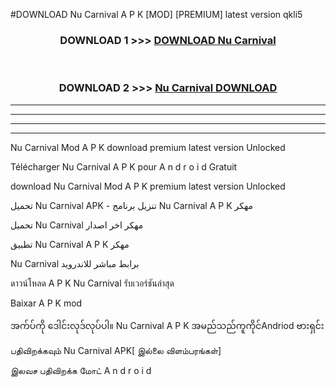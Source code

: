 #DOWNLOAD Nu Carnival  A P K [MOD] [PREMIUM] latest version qkli5



<div align="center">

<h3>DOWNLOAD 1 >>> <a href="https://teeasianyam.web.app?sq=Nu Carnival ">DOWNLOAD Nu Carnival  </a></h3><br>

<h3>DOWNLOAD 2 >>> <a href="https://teeasianyam.web.app?sq=Nu Carnival  ">Nu Carnival   DOWNLOAD </a></h3>

</div>


----------------------------------------------------------

----------------------------------------------------------

----------------------------------------------------------

----------------------------------------------------------


Nu Carnival   Mod A P K download premium latest version Unlocked

Télécharger Nu Carnival   A P K pour A n d r o i d Gratuit

download Nu Carnival   Mod A P K premium latest version Unlocked

تحميل Nu Carnival   APK - تنزيل برنامج Nu Carnival   A P K مهكر

تحميل Nu Carnival   مهكر اخر اصدار

تطبيق Nu Carnival   A P K مهكر

Nu Carnival   برابط مباشر للاندرويد

ดาวน์โหลด A P K Nu Carnival   รับเวอร์ชันล่าสุด

Baixar A P K mod

အက်ပ်ကို ဒေါင်းလုဒ်လုပ်ပါ။ Nu Carnival   A P K အမည်သည်ကူကိုင်Andriod ဗားရှင်း

பதிவிறக்கவும் Nu Carnival   APK[ இல்லை விளம்பரங்கள்] 
 
இலவச பதிவிறக்க மோட் A n d r o i d



